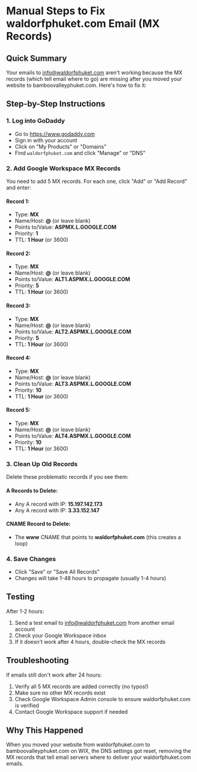 # Manual Steps to Fix waldorfphuket.com Email (MX Records)

## Quick Summary
Your emails to info@waldorfphuket.com aren't working because the MX records (which tell email where to go) are missing after you moved your website to bamboovalleyphuket.com. Here's how to fix it:

## Step-by-Step Instructions

### 1. Log into GoDaddy
- Go to https://www.godaddy.com
- Sign in with your account
- Click on "My Products" or "Domains"
- Find `waldorfphuket.com` and click "Manage" or "DNS"

### 2. Add Google Workspace MX Records
You need to add 5 MX records. For each one, click "Add" or "Add Record" and enter:

#### Record 1:
- Type: **MX**
- Name/Host: **@** (or leave blank)
- Points to/Value: **ASPMX.L.GOOGLE.COM**
- Priority: **1**
- TTL: **1 Hour** (or 3600)

#### Record 2:
- Type: **MX**
- Name/Host: **@** (or leave blank)
- Points to/Value: **ALT1.ASPMX.L.GOOGLE.COM**
- Priority: **5**
- TTL: **1 Hour** (or 3600)

#### Record 3:
- Type: **MX**
- Name/Host: **@** (or leave blank)
- Points to/Value: **ALT2.ASPMX.L.GOOGLE.COM**
- Priority: **5**
- TTL: **1 Hour** (or 3600)

#### Record 4:
- Type: **MX**
- Name/Host: **@** (or leave blank)
- Points to/Value: **ALT3.ASPMX.L.GOOGLE.COM**
- Priority: **10**
- TTL: **1 Hour** (or 3600)

#### Record 5:
- Type: **MX**
- Name/Host: **@** (or leave blank)
- Points to/Value: **ALT4.ASPMX.L.GOOGLE.COM**
- Priority: **10**
- TTL: **1 Hour** (or 3600)

### 3. Clean Up Old Records
Delete these problematic records if you see them:

#### A Records to Delete:
- Any A record with IP: **15.197.142.173**
- Any A record with IP: **3.33.152.147**

#### CNAME Record to Delete:
- The **www** CNAME that points to **waldorfphuket.com** (this creates a loop)

### 4. Save Changes
- Click "Save" or "Save All Records"
- Changes will take 1-48 hours to propagate (usually 1-4 hours)

## Testing
After 1-2 hours:
1. Send a test email to info@waldorfphuket.com from another email account
2. Check your Google Workspace inbox
3. If it doesn't work after 4 hours, double-check the MX records

## Troubleshooting
If emails still don't work after 24 hours:
1. Verify all 5 MX records are added correctly (no typos!)
2. Make sure no other MX records exist
3. Check Google Workspace Admin console to ensure waldorfphuket.com is verified
4. Contact Google Workspace support if needed

## Why This Happened
When you moved your website from waldorfphuket.com to bamboovalleyphuket.com on WIX, the DNS settings got reset, removing the MX records that tell email servers where to deliver your waldorfphuket.com emails.